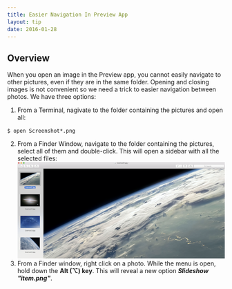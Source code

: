 ```yaml
---
title: Easier Navigation In Preview App
layout: tip
date: 2016-01-28
---
```


## Overview

When you open an image in the Preview app, you cannot easily navigate to other pictures, even if they are in the same folder. Opening and closing images is not convenient so we need a trick to easier navigation between photos. We have three options:

1. From a Terminal, nagivate to the folder containing the pictures and open all:
```
$ open Screenshot*.png
```
2. From a Finder Window, navigate to the folder containing the pictures, select all of them and double-click. This will open a sidebar with all the selected files:
![preview-multiple](/assets/images/tips/multiple-preview.png)
3. From a Finder window, right click on a photo. While the menu is open, hold down the **Alt (⌥) key**. This will reveal a new option **_Slideshow "item.png"_**.
